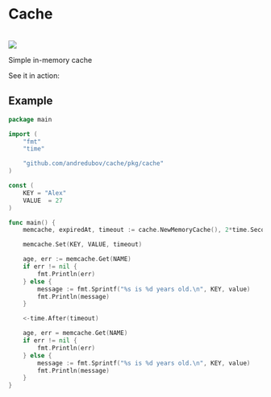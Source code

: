 # Cache

<br><img src="https://github.com/andredubov/cache/workflows/check/badge.svg?branch=develop"><br>

Simple in-memory cache

See it in action:

## Example

```go
package main

import (
	"fmt"
	"time"

	"github.com/andredubov/cache/pkg/cache"
)

const (
	KEY = "Alex"
	VALUE  = 27
)

func main() {
	memcache, expiredAt, timeout := cache.NewMemoryCache(), 2*time.Second, 4*time.Second

	memcache.Set(KEY, VALUE, timeout)

	age, err := memcache.Get(NAME)
	if err != nil {
		fmt.Println(err)
	} else {
		message := fmt.Sprintf("%s is %d years old.\n", KEY, value)
		fmt.Println(message)
	}

	<-time.After(timeout)

	age, err = memcache.Get(NAME)
	if err != nil {
		fmt.Println(err)
	} else {
		message := fmt.Sprintf("%s is %d years old.\n", KEY, value)
		fmt.Println(message)
	}
}
```

